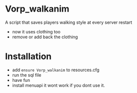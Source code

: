 # Vorp_walkanim
 
 A script that saves players walking style at every server restart
 - now it uses clothing too
 - remove or add back the clothing

# Installation

- add `ensure Vorp_walkanim` to resources.cfg
- run the sql file
- have fun
- install menuapi it wont work if you dont use it.





